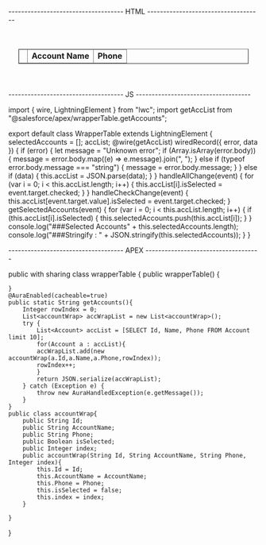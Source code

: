------------------------------------  HTML ------------------------------------
<template>
  <div style="padding: 10px">
    <div style="padding: 10px">
      <table
        class="
          slds-table
          slds-table_cell-buffer
          slds-table_bordered
          slds-table_col-bordered
        "
        border="1"
        width="100%"
      >
        <thead>
          <tr class="slds-line-height_reset">
            <td>
              <lightning-input
                type="checkbox"
                onchange={handleAllChange}
              ></lightning-input>
            </td>
            <td style="font-weight: bold">Account Name</td>
            <td style="font-weight: bold">Phone</td>
          </tr>
        </thead>
        <template for:each={accList} for:item="acc">
          <tr key={acc.Id} class="slds-hint-parent">
            <td>
              <lightning-input
                type="checkbox"
                checked={acc.isSelected}
                onchange={handleCheckChange}
                value={acc.index}
              ></lightning-input>
            </td>
            <td>{acc.AccountName}</td>
            <td>{acc.Phone}</td>
          </tr>
        </template>
      </table>
    </div>
    <br />
    <lightning-button
      variant="brand"
      label="Get Selected Accounts"
      onclick={getSelectedAccounts}
    ></lightning-button>
  </div>
</template>
  <div style="padding: 10px">
    <div style="padding: 10px">
      <table
        class="
          slds-table
          slds-table_cell-buffer
          slds-table_bordered
          slds-table_col-bordered
        "
        border="1"
        width="100%"
      >
        <thead>
          <tr class="slds-line-height_reset">
            <td>
              <lightning-input
                type="checkbox"
                onchange={handleAllChange}
              ></lightning-input>
            </td>
            <td style="font-weight: bold">Account Name</td>
            <td style="font-weight: bold">Phone</td>
          </tr>
        </thead>
        <template for:each={accList} for:item="acc">
          <tr key={acc.Id} class="slds-hint-parent">
            <td>
              <lightning-input
                type="checkbox"
                checked={acc.isSelected}
                onchange={handleCheckChange}
                value={acc.index}
              ></lightning-input>
            </td>
            <td>{acc.AccountName}</td>
            <td>{acc.Phone}</td>
          </tr>
        </template>
      </table>
    </div>
    <br />
    <lightning-button
      variant="brand"
      label="Get Selected Accounts"
      onclick={getSelectedAccounts}
    ></lightning-button>
  </div>
</template>
------------------------------------ JS ------------------------------------

import { wire, LightningElement } from "lwc";
import getAccList from "@salesforce/apex/wrapperTable.getAccounts";

export default class WrapperTable extends LightningElement {
  selectedAccounts = [];
  accList;
  @wire(getAccList)
  wiredRecord({ error, data }) {
    if (error) {
      let message = "Unknown error";
      if (Array.isArray(error.body)) {
        message = error.body.map((e) => e.message).join(", ");
      } else if (typeof error.body.message === "string") {
        message = error.body.message;
      }
    } else if (data) {
      this.accList = JSON.parse(data);
    }
  }
  handleAllChange(event) {
    for (var i = 0; i < this.accList.length; i++) {
      this.accList[i].isSelected = event.target.checked;
    }
  }
  handleCheckChange(event) {
    this.accList[event.target.value].isSelected = event.target.checked;
  }
  getSelectedAccounts(event) {
    for (var i = 0; i < this.accList.length; i++) {
      if (this.accList[i].isSelected) {
        this.selectedAccounts.push(this.accList[i]);
      }
    }
    console.log("###Selected Accounts" + this.selectedAccounts.length);
    console.log("###Stringify : " + JSON.stringify(this.selectedAccounts));
  }
}

------------------------------------  APEX ------------------------------------ 

public with sharing class wrapperTable {
    public wrapperTable() {

    }
    @AuraEnabled(cacheable=true)
	public static String getAccounts(){
        Integer rowIndex = 0;
        List<accountWrap> accWrapList = new List<accountWrap>();
		try {
            List<Account> accList = [SELECT Id, Name, Phone FROM Account limit 10];
            for(Account a : accList){
            accWrapList.add(new accountWrap(a.Id,a.Name,a.Phone,rowIndex));
            rowIndex++;
            }
            return JSON.serialize(accWrapList);
		} catch (Exception e) {
			throw new AuraHandledException(e.getMessage());
		}
	}
    public class accountWrap{
        public String Id;
        public String AccountName;
        public String Phone;
        public Boolean isSelected;
        public Integer index;
	    public accountWrap(String Id, String AccountName, String Phone, Integer index){
            this.Id = Id;
            this.AccountName = AccountName;
            this.Phone = Phone;
            this.isSelected = false;
            this.index = index;
		}
            
    }
}